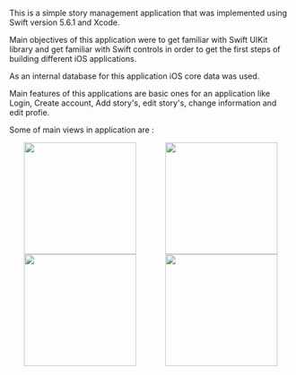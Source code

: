 This is a simple story management application that was implemented using Swift version 5.6.1 and Xcode.

Main objectives of this application were to get familiar with Swift UIKit library and get familiar with Swift controls in order to get the first steps of building different iOS applications.

As an internal database for this application iOS core data was used.

Main features of this applications are basic ones for an application like Login, Create account, Add story's, edit story's, change information and edit profie.

Some of main views in application are : 
<div style="display:flex; flex-direction:row; justify-content:space-around;"> 
<div> 
<img src = "https://user-images.githubusercontent.com/74973065/193947756-e232863e-f365-4050-b4f0-10d9b9432f87.png" width = 200/>
</div> 
<div> 
<img src = "https://user-images.githubusercontent.com/74973065/193947765-96132827-c298-4422-9ef0-44adc08a7ee5.png" width = 200/>
</div> 
</div> 
<div style="display:flex; flex-direction:row; justify-content:space-around;"> 
<div> 
<img src = "https://user-images.githubusercontent.com/74973065/193947777-97fe5410-58e6-455e-8c4d-0060ae27df76.png" width = 200/>
</div> 
<div> 
<img src = "https://user-images.githubusercontent.com/74973065/193947777-97fe5410-58e6-455e-8c4d-0060ae27df76.png" width = 200/>
</div> 
</div> 
